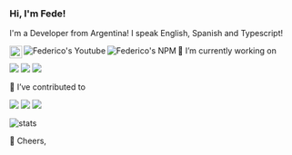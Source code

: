 ### Hi, I'm Fede! 

I'm a Developer from Argentina! I speak English, Spanish and Typescript!

<a href="https://www.linkedin.com/in/federico-orlandau/">
  <img align="left" alt="Federico's LinkedIN" width="22px" src="https://raw.githubusercontent.com/peterthehan/peterthehan/master/assets/linkedin.svg" />
</a>
<a href="https://www.youtube.com/watch?v=gdBtJMk7dto">
  <img align="left" alt="Federico's Youtube" src="https://img.shields.io/youtube/views/gdBtJMk7dto?style=social" />
</a>
<a href="https://www.npmjs.com/~fedeorlandau">
  <img align="left" alt="Federico's NPM" src="https://img.shields.io/badge/npm-fedeorlandau-critical" />
</a> 


🔭 I’m currently working on 

<a href="https://www.npmjs.com/package/chakra-ui-simple-autocomplete"><img src="https://img.shields.io/badge/chakra--ui-autocomplete-important"/></a> <a href="https://www.npmjs.com/package/parse-model-factory"><img src="https://img.shields.io/badge/parse-model--factory-important"/></a> <a href="https://www.npmjs.com/package/await-catch"><img src="https://img.shields.io/badge/js-await--catch-important"/></a>

🌱 I’ve contributed to

<a href="https://github.com/RobinCK/vue-popper"><img src="https://img.shields.io/badge/-vue--popper-informational" /></a> <a href="https://github.com/jodit/jodit-react"><img src="https://img.shields.io/badge/-jodit--react-informational" /></a> <a href="https://github.com/valtech-nyc/rebone"><img src="https://img.shields.io/badge/-rebone-informational" /></a>

![stats](https://github-readme-stats.vercel.app/api?username=fedeorlandau&count_private=true)


:beer: Cheers,
